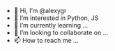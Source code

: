 - 👋 Hi, I’m @alexygr
- 👀 I’m interested in Python, JS
- 🌱 I’m currently learning ...
- 💞️ I’m looking to collaborate on ...
- 📫 How to reach me ...

<!---
alexygr/alexygr is a ✨ special ✨ repository because its `README.md` (this file) appears on your GitHub profile.
You can click the Preview link to take a look at your changes.
--->

